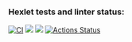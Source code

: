 ### Hexlet tests and linter status:

[![CI](https://github.com/grig20051501/backend-project-lvl2/actions/workflows/main.yml/badge.svg)](https://github.com/grig20051501/backend-project-lvl2/actions/workflows/main.yml)
<a href="https://codeclimate.com/github/grig20051501/backend-project-lvl2/maintainability"><img src="https://api.codeclimate.com/v1/badges/7a884861874d2b607194/maintainability" /></a>
<a href="https://codeclimate.com/github/grig20051501/backend-project-lvl2/test_coverage"><img src="https://api.codeclimate.com/v1/badges/7a884861874d2b607194/test_coverage" /></a>
[![Actions Status](https://github.com/grig20051501/backend-project-lvl2/workflows/hexlet-check/badge.svg)](https://github.com/grig20051501/backend-project-lvl2/actions)
